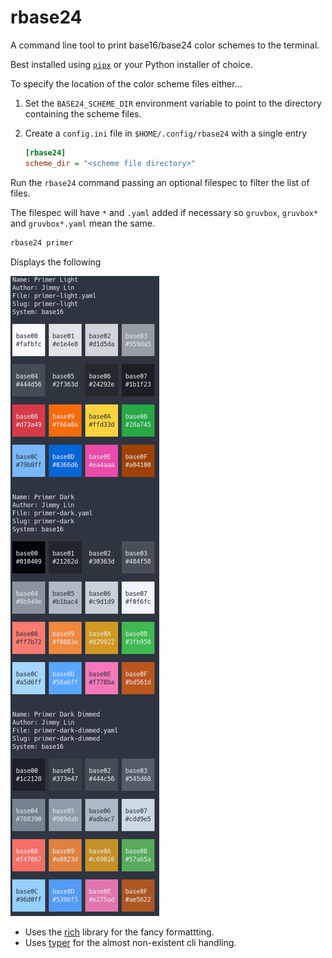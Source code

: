 # rbase24

A command line tool to print base16/base24 color schemes to the terminal.

Best installed using [`pipx`](https://pypi.org/project/pipx/) or your Python installer of choice.

To specify the location of the color scheme files either...

1. Set the `BASE24_SCHEME_DIR` environment variable to point to the directory
   containing the scheme files.
2. Create a `config.ini` file in `$HOME/.config/rbase24` with a single entry
   
   ```ini
   [rbase24]
   scheme_dir = "<scheme file directory>"
   ```

Run the `rbase24` command passing an optional filespec to filter the list of
files.

The filespec will have `*` and `.yaml` added if necessary so
`gruvbox`, `gruvbox*` and `gruvbox*.yaml` mean the same.

```bash
rbase24 primer
```

Displays the following

![console output](https://github.com/sffjunkie/rbase24/blob/main/src/doc/swappy-20240422-174952.png)

- Uses the [rich](https://rich.readthedocs.io/en/latest/) library for the fancy formattting.
- Uses [typer](https://typer.tiangolo.com/) for the almost non-existent cli handling.
